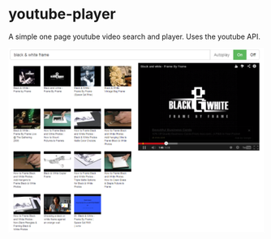 youtube-player
==============

A simple one page youtube video search and player. Uses the youtube API.


![Preview](thumb.png)